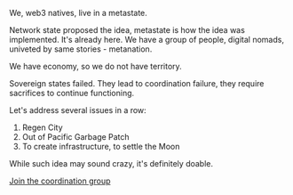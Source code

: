 We, web3 natives, live in a metastate. 

Network state proposed the idea, metastate is how the idea was implemented. It's already here. We have a group of people, digital nomads, univeted by same stories - metanation.

We have economy, so we do not have territory. 


Sovereign states failed. They lead to coordination failure, they require sacrifices to continue functioning.

Let's address several issues in a row:
1. Regen City
2. Out of Pacific Garbage Patch
3. To create infrastructure, to settle the Moon

While such idea may sound crazy, it's definitely doable.

[Join the coordination group](https://t.me/regen_city)
